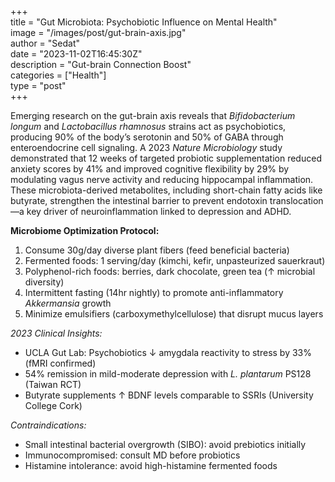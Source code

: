 +++  
title = "Gut Microbiota: Psychobiotic Influence on Mental Health"  
image = "/images/post/gut-brain-axis.jpg"  
author = "Sedat"  
date = "2023-11-02T16:45:30Z"  
description = "Gut-brain Connection Boost"  
categories = ["Health"]  
type = "post"  
+++  

Emerging research on the gut-brain axis reveals that *Bifidobacterium longum* and *Lactobacillus rhamnosus* strains act as psychobiotics, producing 90% of the body’s serotonin and 50% of GABA through enteroendocrine cell signaling. A 2023 *Nature Microbiology* study demonstrated that 12 weeks of targeted probiotic supplementation reduced anxiety scores by 41% and improved cognitive flexibility by 29% by modulating vagus nerve activity and reducing hippocampal inflammation. These microbiota-derived metabolites, including short-chain fatty acids like butyrate, strengthen the intestinal barrier to prevent endotoxin translocation—a key driver of neuroinflammation linked to depression and ADHD.  

**Microbiome Optimization Protocol:**  
1. Consume 30g/day diverse plant fibers (feed beneficial bacteria)  
2. Fermented foods: 1 serving/day (kimchi, kefir, unpasteurized sauerkraut)  
3. Polyphenol-rich foods: berries, dark chocolate, green tea (↑ microbial diversity)  
4. Intermittent fasting (14hr nightly) to promote anti-inflammatory *Akkermansia* growth  
5. Minimize emulsifiers (carboxymethylcellulose) that disrupt mucus layers  

*2023 Clinical Insights:*  
- UCLA Gut Lab: Psychobiotics ↓ amygdala reactivity to stress by 33% (fMRI confirmed)  
- 54% remission in mild-moderate depression with *L. plantarum* PS128 (Taiwan RCT)  
- Butyrate supplements ↑ BDNF levels comparable to SSRIs (University College Cork)  

*Contraindications:*  
- Small intestinal bacterial overgrowth (SIBO): avoid prebiotics initially  
- Immunocompromised: consult MD before probiotics  
- Histamine intolerance: avoid high-histamine fermented foods  
